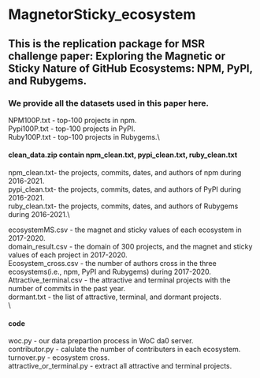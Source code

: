 # MagnetorSticky_ecosystem

## This is the replication package for MSR challenge paper: Exploring the Magnetic or Sticky Nature of GitHub Ecosystems: NPM, PyPI, and Rubygems.

### We provide all the datasets used in this paper here.

NPM100P.txt - top-100 projects in npm.\
Pypi100P.txt - top-100 projects in PyPI.\
Ruby100P.txt - top-100 projects in Rubygems.\
#### clean_data.zip contain npm_clean.txt, pypi_clean.txt, ruby_clean.txt
npm_clean.txt- the projects, commits, dates, and authors of npm during 2016-2021.\
pypi_clean.txt- the projects, commits, dates, and authors of PyPI during 2016-2021.\
ruby_clean.txt- the projects, commits, dates, and authors of Rubygems during 2016-2021.\

ecosystemMS.csv - the magnet and sticky values of each ecosystem in 2017-2020.\
domain_result.csv - the domain of 300 projects, and the magnet and sticky values of each project in 2017-2020.\
Ecosystem_cross.csv - the number of authors cross in the three ecosystems(i.e., npm, PyPI and Rubygems) during 2017-2020.\
Attractive_terminal.csv - the attractive and terminal projects with the number of commits in the past year. \
dormant.txt -  the list of attractive, terminal, and dormant projects.\
\
#### code
woc.py - our data prepartion process in WoC da0 server.\
contributor.py - calulate the number of contributers in each ecosystem.\
turnover.py - ecosystem cross.\
attractive_or_terminal.py - extract all attractive and terminal projects.
